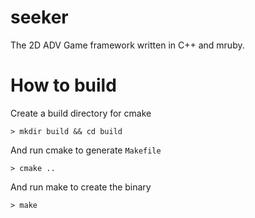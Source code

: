 # seeker
The 2D ADV Game framework written in C++ and mruby.

# How to build

Create a build directory for cmake

`> mkdir build && cd build`

And run cmake to generate `Makefile`

`> cmake ..`

And run make to create the binary

`> make`
